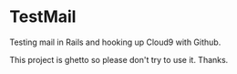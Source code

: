 TestMail
========

Testing mail in Rails and hooking up Cloud9 with Github.

This project is ghetto so please don't try to use it. Thanks.
